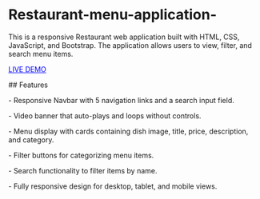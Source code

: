# Restaurant-menu-application-

  

This is a responsive Restaurant web application built with HTML, CSS, JavaScript, and Bootstrap. The application allows users to view, filter, and search menu items.

  <a href="http://127.0.0.1:5500/index.html" style ="color:blue">LIVE DEMO</a>

\## Features

  

\- Responsive Navbar with 5 navigation links and a search input field.

\- Video banner that auto-plays and loops without controls.

\- Menu display with cards containing dish image, title, price, description, and category.

\- Filter buttons for categorizing menu items.

\- Search functionality to filter items by name.

\- Fully responsive design for desktop, tablet, and mobile views.


